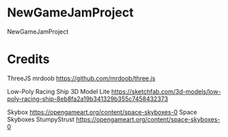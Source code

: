 # NewGameJamProject
NewGameJamProject

# Credits

ThreeJS mrdoob
https://github.com/mrdoob/three.js

Low-Poly Racing Ship
3D Model
Lite
https://sketchfab.com/3d-models/low-poly-racing-ship-8eb8fa2a19b341329b355c7458432373

Skybox
https://opengameart.org/content/space-skyboxes-0
Space Skyboxes
StumpyStrust
https://opengameart.org/content/space-skyboxes-0
